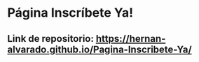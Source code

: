 # Página Inscríbete Ya!

## Link de repositorio: https://hernan-alvarado.github.io/Pagina-Inscribete-Ya/
